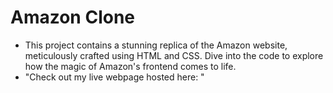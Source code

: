 # Amazon Clone
<ul><li>This project contains a stunning replica of the Amazon website, meticulously crafted using HTML and CSS. Dive into the code to explore how the magic of Amazon's frontend comes to life.</li>
<li>"Check out my live webpage hosted here: "</li>
</ul>



